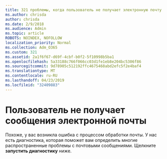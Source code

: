 ```yaml
---
title: 321 проблемы, когда пользователь не получает электронную почту
ms.author: chrisda
author: chrisda
ms.date: 2/9/2018
ms.audience: Admin
ms.topic: article
ROBOTS: NOINDEX, NOFOLLOW
localization_priority: Normal
ms.collection: Adm_O365
ms.custom: 321
ms.assetid: 2a1f6f67-d69f-4cbf-b0f2-5f10998b5ba1
ms.openlocfilehash: 5a33188c766f066cc03d1fe1eb8e204bc5306f86
ms.sourcegitcommit: 9d78905c512192ffc4675468abd2efc5f2e4baf4
ms.translationtype: MT
ms.contentlocale: ru-RU
ms.lasthandoff: 04/23/2019
ms.locfileid: "32409883"
---
```

# <a name="a-user-isnt-receiving-email-messages"></a>Пользователь не получает сообщения электронной почты

Похоже, у вас возникла ошибка с процессом обработки почты. У нас есть диагностика, которая поможет вам определить многие распространенные проблемы с почтовыми сообщениями. Щелкните **запустить диагностику** ниже.
 